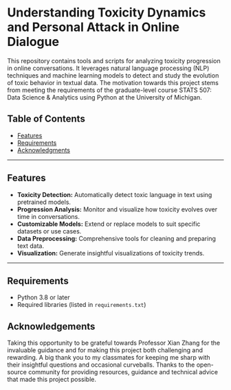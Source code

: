 # Understanding Toxicity Dynamics and Personal Attack in Online Dialogue

This repository contains tools and scripts for analyzing toxicity progression in online conversations. It leverages natural language processing (NLP) techniques and machine learning models to detect and study the evolution of toxic behavior in textual data. The motivation towards this project stems from meeting the requirements of the graduate-level course STATS 507: Data Science & Analytics using Python at the University of Michigan.

## Table of Contents

- [Features](#features)
- [Requirements](#requirements)
- [Acknowledgments](#acknowledgments)

---

## Features

- **Toxicity Detection:** Automatically detect toxic language in text using pretrained models.
- **Progression Analysis:** Monitor and visualize how toxicity evolves over time in conversations.
- **Customizable Models:** Extend or replace models to suit specific datasets or use cases.
- **Data Preprocessing:** Comprehensive tools for cleaning and preparing text data.
- **Visualization:** Generate insightful visualizations of toxicity trends.

---

## Requirements

- Python 3.8 or later
- Required libraries (listed in `requirements.txt`)


## Acknowledgements

Taking this opportunity to be grateful towards Professor Xian Zhang for the invaluable guidance and for making this project both challenging and rewarding. A big thank you to my classmates for keeping me sharp with their insightful questions and occasional curveballs. Thanks to the open-source community for providing resources, guidance and technical advice that made this project possible.
